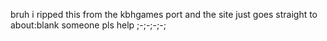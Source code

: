 bruh i ripped this from the kbhgames port and the site just goes straight to about:blank someone pls help ;-;-;-;-;
